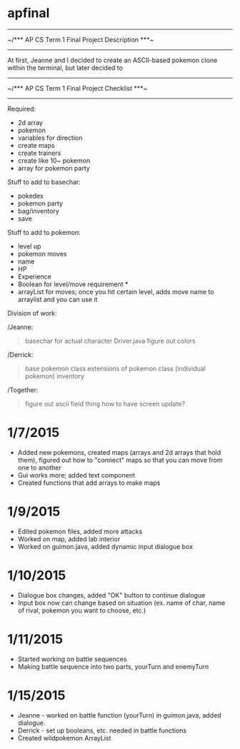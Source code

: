 apfinal
=======

  ___________________________________________
~/*** AP CS Term 1 Final Project Description ***\~
 _____________________________________________

 At first, Jeanne and I decided to create an ASCII-based pokemon
 clone within the terminal, but later decided to


  ___________________________________________
~/*** AP CS Term 1 Final Project Checklist ***\~
 _____________________________________________

Required:
- 2d array
- pokemon
- variables for direction
- create maps
- create trainers
- create like 10~ pokemon
- array for pokemon party


Stuff to add to basechar:
- pokedex
- pokemon party
- bag/inventory
- save

Stuff to add to pokemon:
- level up
- pokemon moves
- name
- HP
- Experience
- Boolean for level/move requirement *
- arrayList for moves; once you hit certain level, adds move name to arraylist
  and you can use it

Division of work:

 /Jeanne:
> basechar for actual character
> Driver.java
> figure out colors

 /Derrick:
> base pokemon class
> extensions of pokemon class (individual pokemon)
> inventory

/Together:
> figure out ascii field thing
> how to have screen update?

1/7/2015
=======
- Added new pokemons, created maps (arrays and 2d arrays that hold them), figured out how to "connect" maps so that you can move from one to another
- Gui works more; added text component
- Created functions that add arrays to make maps

1/9/2015
=======
- Edited pokemon files, added more attacks
- Worked on map, added lab interior
- Worked on guimon.java, added dynamic input dialogue box

1/10/2015
======
- Dialogue box changes, added "OK" button to continue dialogue
- Input box now can change based on situation (ex. name of char, name of rival, pokemon you want to choose, etc.)

1/11/2015
=======
- Started working on battle sequences
- Making battle sequence into two parts, yourTurn and enemyTurn

1/15/2015
=======
- Jeanne - worked on battle function (yourTurn) in guimon.java, added dialogue.
- Derrick - set up booleans, etc. needed in battle functions
- Created wildpokemon ArrayList
